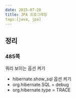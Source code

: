 ```yaml
---
date: 2015-07-28
title: JPA 프로그래밍
tags:[java, jpa]
---
```


## 정리
### 485쪽
쿼리 보이는 옵션 켜기

- hibernate.show_sql 옵션 켜기
- org.hibernate.SQL = debug
- org.hibernate.type = TRACE

